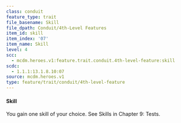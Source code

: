 ```yaml
---
class: conduit
feature_type: trait
file_basename: Skill
file_dpath: Conduit/4th-Level Features
item_id: skill
item_index: '07'
item_name: Skill
level: 4
scc:
  - mcdm.heroes.v1:feature.trait.conduit.4th-level-feature:skill
scdc:
  - 1.1.1:13.1.8.10:07
source: mcdm.heroes.v1
type: feature/trait/conduit/4th-level-feature
---
```


#### Skill

You gain one skill of your choice. See Skills in Chapter 9: Tests.
